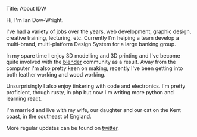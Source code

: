 Title: About IDW

Hi, I'm Ian Dow-Wright.

I've had a variety of jobs over the years, web development, graphic design, creative training, lecturing, etc. Currently I'm helping a team develop a multi-brand, multi-platform Design System for a large banking group.

In my spare time I enjoy 3D modelling and 3D printing and I've become quite involved with the [blender](https://www.blender.org/) community as a result. Away from the computer I'm also pretty keen on making, recently I've been getting into both leather working and wood working.

Unsurprisingly I also enjoy tinkering with code and electronics. I'm pretty proficient, though rusty, in php but now I'm writing more python and learning react.

I'm married and live with my wife, our daughter and our cat on the Kent coast, in the southeast of England.

More regular updates can be found on [twitter](https://twitter.com/iandowwright).